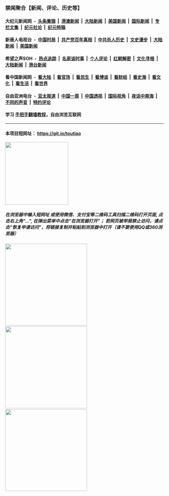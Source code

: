 ### 禁闻聚合【新闻、评论、历史等】

#### 大纪元新闻网 &nbsp;-&nbsp; [头条集锦](indexes/E头条集锦.md?t=02141102) &nbsp;|&nbsp; [港澳新闻](indexes/E港澳新闻.md?t=02141102)  &nbsp;|&nbsp; [大陆新闻](indexes/E大陆新闻.md?t=02141102) &nbsp;|&nbsp; [美国新闻](indexes/E美国新闻.md?t=02141102) &nbsp;|&nbsp; [国际新闻](indexes/E国际新闻.md?t=02141102) &nbsp;|&nbsp; [专栏文集](indexes/E专栏文集.md?t=02141102) &nbsp;|&nbsp; [纪元社论](indexes/E纪元社论.md?t=02141102) &nbsp;|&nbsp; [纪元特稿](indexes/E纪元特稿.md?t=02141102) 

#### 新唐人电视台 &nbsp;-&nbsp; [中国时局](indexes/N中国时局.md?t=02141102) &nbsp;|&nbsp; [共产党百年真相](indexes/N共产党百年真相.md?t=02141102) &nbsp;|&nbsp; [中共杀人历史](indexes/N中共杀人历史.md?t=02141102) &nbsp;|&nbsp; [文史漫步](indexes/N文史漫步.md?t=02141102) &nbsp;|&nbsp; [大陆新闻](indexes/N大陆新闻.md?t=02141102) &nbsp;|&nbsp; [美国新闻](indexes/N美国新闻.md?t=02141102)

#### 希望之声SOH &nbsp;-&nbsp; [热点追踪](indexes/H热点追踪.md?t=02141102) &nbsp;|&nbsp; [名家谈时事](indexes/H名家谈时事.md?t=02141102) &nbsp;|&nbsp; [个人评论](indexes/H个人评论.md?t=02141102)  &nbsp;|&nbsp; [红朝解密](indexes/H红朝解密.md?t=02141102) &nbsp;|&nbsp; [文化寻根](indexes/H文化寻根.md?t=02141102) &nbsp;|&nbsp; [大陆新闻](indexes/H大陆新闻.md?t=02141102) &nbsp;|&nbsp; [港台新闻](indexes/H港台新闻.md?t=02141102)

#### 看中国新闻网 &nbsp;-&nbsp; [看大陆](indexes/S看大陆.md?t=02141102) &nbsp;|&nbsp; [看官场](indexes/S看官场.md?t=02141102) &nbsp;|&nbsp; [看民生](indexes/S看民生.md?t=02141102)  &nbsp;|&nbsp; [看博谈](indexes/S看博谈.md?t=02141102) &nbsp;|&nbsp; [看财经](indexes/S看财经.md?t=02141102) &nbsp;|&nbsp; [看史海](indexes/S看史海.md?t=02141102) &nbsp;|&nbsp; [看文化](indexes/S看文化.md?t=02141102) &nbsp;|&nbsp; [看生活](indexes/S看生活.md?t=02141102) &nbsp;|&nbsp; [看世界](indexes/S看世界.md?t=02141102)

#### 自由亚洲电台 &nbsp;-&nbsp; [亚太报道](indexes/R亚太报道.md?t=02141102) &nbsp;|&nbsp; [中国一周](indexes/R中国一周.md?t=02141102) &nbsp;|&nbsp; [中国透视](indexes/R中国透视.md?t=02141102)  &nbsp;|&nbsp; [国际视角](indexes/R国际视角.md?t=02141102) &nbsp;|&nbsp; [夜话中南海](indexes/R夜话中南海.md?t=02141102) &nbsp;|&nbsp; [不同的声音](indexes/R不同的声音.md?t=02141102) &nbsp;|&nbsp; [特约评论](indexes/R特约评论.md?t=02141102)

#### 学习 [手把手翻墙教程](https://github.com/gfw-breaker/guides/wiki)，自由浏览互联网

----

#### 本项目短网址： https://git.io/toutiao
<img src="https://raw.githubusercontent.com/gfw-breaker/banned-news/master/scripts/img/qr.png" width="200px"/>  

##### 在浏览器中输入短网址 或使用微信、支付宝等二维码工具扫描二维码打开页面, 点击右上角"...", 在弹出菜单中点击“在浏览器打开”； 若网页被举报禁止访问，请点击“恢复申请访问”，将链接复制并粘贴到浏览器中打开（请不要使用QQ或360浏览器）

<img src="https://raw.githubusercontent.com/gfw-breaker/banned-news/master/scripts/img/1.png" width="260px"/> &nbsp; <img src="https://raw.githubusercontent.com/gfw-breaker/banned-news/master/scripts/img/2.png" width="260px"/> &nbsp; <img src="https://raw.githubusercontent.com/gfw-breaker/banned-news/master/scripts/img/3.png" width="260px"/>
